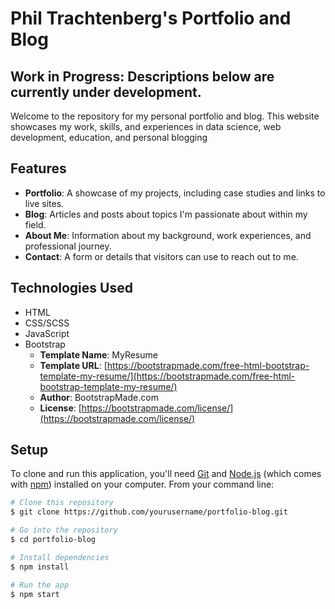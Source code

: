 # Phil Trachtenberg's Portfolio and Blog
## **Work in Progress**: Descriptions below are currently under development.

Welcome to the repository for my personal portfolio and blog. This website showcases my work, skills, and experiences in data science, web development, education, and personal blogging

## Features

- **Portfolio**: A showcase of my projects, including case studies and links to live sites.
- **Blog**: Articles and posts about topics I'm passionate about within my field.
- **About Me**: Information about my background, work experiences, and professional journey.
- **Contact**: A form or details that visitors can use to reach out to me.

## Technologies Used

- HTML
- CSS/SCSS
- JavaScript
- Bootstrap
  - **Template Name**: MyResume
  - **Template URL**: [https://bootstrapmade.com/free-html-bootstrap-template-my-resume/](https://bootstrapmade.com/free-html-bootstrap-template-my-resume/)
  - **Author**: BootstrapMade.com
  - **License**: [https://bootstrapmade.com/license/](https://bootstrapmade.com/license/)

## Setup

To clone and run this application, you'll need [Git](https://git-scm.com) and [Node.js](https://nodejs.org/en/download/) (which comes with [npm](http://npmjs.com)) installed on your computer. From your command line:

```bash
# Clone this repository
$ git clone https://github.com/yourusername/portfolio-blog.git

# Go into the repository
$ cd portfolio-blog

# Install dependencies
$ npm install

# Run the app
$ npm start
